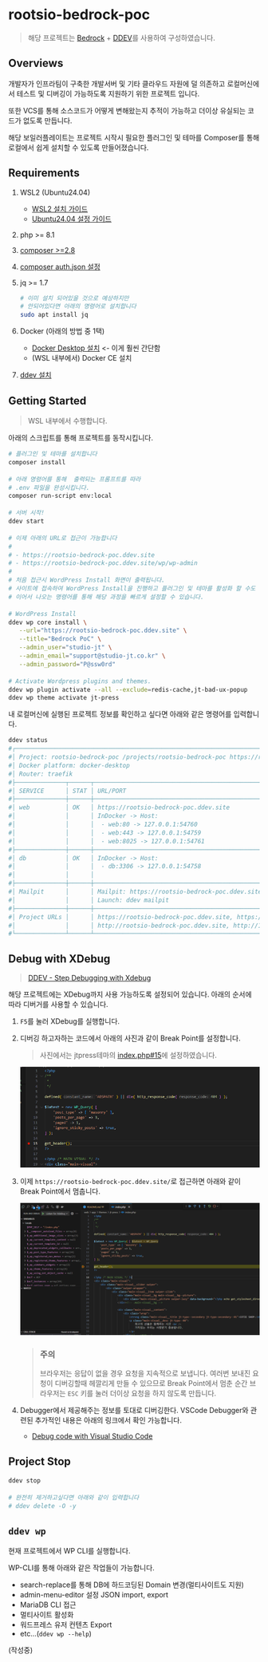 # rootsio-bedrock-poc

> 해당 프로젝트는 [Bedrock](https://roots.io/bedrock/) + [DDEV](https://ddev.com/)를 사용하여 구성하였습니다.

## Overviews

개발자가 인프라팀이 구축한 개발서버 및 기타 클라우드 자원에 덜 의존하고 로컬머신에서 테스트 및 디버깅이 가능하도록 지원하기 위한 프로젝트 입니다.

또한 VCS를 통해 소스코드가 어떻게 변해왔는지 추적이 가능하고 더이상 유실되는 코드가 없도록 만듭니다.

해당 보일러플레이트는 프로젝트 시작시 필요한 플러그인 및 테마를 Composer를 통해 로컬에서 쉽게 설치할 수 있도록 만들어졌습니다.

## Requirements

1. WSL2 (Ubuntu24.04)
   - [WSL2 설치 가이드](/docs/install-wsl.md)
   - [Ubuntu24.04 설정 가이드](/docs/wsl-ubuntu-setup.md)
2. php >= 8.1
3. [composer >=2.8](https://www.digitalocean.com/community/tutorials/how-to-install-composer-on-ubuntu-22-04-quickstart)
4. [composer auth.json 설정](/docs/composer-auth-json.md)
5. jq >= 1.7

   ```bash
   # 이미 설치 되어있을 것으로 예상하지만
   # 안되어있다면 아래의 명령어로 설치합니다
   sudo apt install jq
   ```

6. Docker (아래의 방법 중 1택)
   - [Docker Desktop 설치](/docs/install-docker-desktop.md)   <- 이게 훨씬 간단함
   - (WSL 내부에서) Docker CE 설치
7. [ddev 설치](/docs/install-ddev.md)

## Getting Started

> WSL 내부에서 수행합니다.

아래의 스크립트를 통해 프로젝트를 동작시킵니다.

```bash
# 플러그인 및 테마를 설치합니다
composer install

# 아래 명령어를 통해  출력되는 프롬프트를 따라
# .env 파일을 완성시킵니다.
composer run-script env:local

# 서버 시작!
ddev start

# 이제 아래의 URL로 접근이 가능합니다
#
# - https://rootsio-bedrock-poc.ddev.site
# - https://rootsio-bedrock-poc.ddev.site/wp/wp-admin
#
# 처음 접근시 WordPress Install 화면이 출력됩니다.
# 사이트에 접속하여 WordPress Install을 진행하고 플러그인 및 테마를 활성화 할 수도 있지만
# 이어서 나오는 명령어를 통해 해당 과정을 빠르게 설정할 수 있습니다.

# WordPress Install
ddev wp core install \
   --url="https://rootsio-bedrock-poc.ddev.site" \
   --title="Bedrock PoC" \
   --admin_user="studio-jt" \
   --admin_email="support@studio-jt.co.kr" \
   --admin_password="P@ssw0rd"

# Activate Wordpress plugins and themes.
ddev wp plugin activate --all --exclude=redis-cache,jt-bad-ux-popup
ddev wp theme activate jt-press
```

내 로컬머신에 실행된 프로젝트 정보를 확인하고 싶다면 아래와 같은 명령어를 입력합니다.

```bash
ddev status
#┌───────────────────────────────────────────────────────────────────────────────────────────────────────────────────────────────┐
#│ Project: rootsio-bedrock-poc /projects/rootsio-bedrock-poc https://rootsio-bedrock-poc.ddev.site                              │
#│ Docker platform: docker-desktop                                                                                               │
#│ Router: traefik                                                                                                               │
#├──────────────┬──────┬────────────────────────────────────────────────────────────────────────────────────┬────────────────────┤
#│ SERVICE      │ STAT │ URL/PORT                                                                           │ INFO               │
#├──────────────┼──────┼────────────────────────────────────────────────────────────────────────────────────┼────────────────────┤
#│ web          │ OK   │ https://rootsio-bedrock-poc.ddev.site                                              │ wordpress PHP 8.3  │
#│              │      │ InDocker -> Host:                                                                  │ Server: nginx-fpm  │
#│              │      │  - web:80 -> 127.0.0.1:54760                                                       │ Docroot: 'web'     │
#│              │      │  - web:443 -> 127.0.0.1:54759                                                      │ Perf mode: none    │
#│              │      │  - web:8025 -> 127.0.0.1:54761                                                     │ Node.js: 22        │
#├──────────────┼──────┼────────────────────────────────────────────────────────────────────────────────────┼────────────────────┤
#│ db           │ OK   │ InDocker -> Host:                                                                  │ mariadb:11.4       │
#│              │      │  - db:3306 -> 127.0.0.1:54758                                                      │ User/Pass: 'db/db' │
#│              │      │                                                                                    │ or 'root/root'     │
#├──────────────┼──────┼────────────────────────────────────────────────────────────────────────────────────┼────────────────────┤
#│ Mailpit      │      │ Mailpit: https://rootsio-bedrock-poc.ddev.site:8026                                │                    │
#│              │      │ Launch: ddev mailpit                                                               │                    │
#├──────────────┼──────┼────────────────────────────────────────────────────────────────────────────────────┼────────────────────┤
#│ Project URLs │      │ https://rootsio-bedrock-poc.ddev.site, https://127.0.0.1:54759,                    │                    │
#│              │      │ http://rootsio-bedrock-poc.ddev.site, http://127.0.0.1:54760                       │                    │
#└──────────────┴──────┴────────────────────────────────────────────────────────────────────────────────────┴────────────────────┘
```

## Debug with XDebug

> [DDEV - Step Debugging with Xdebug](https://ddev.readthedocs.io/en/stable/users/debugging-profiling/step-debugging/)

해당 프로젝트에는 XDebug까지 사용 가능하도록 설정되어 있습니다. 아래의 순서에 따라 디버거를 사용할 수 있습니다.

1. `F5`를 눌러 XDebug를 실행합니다.
2. 디버깅 하고자하는 코드에서 아래의 사진과 같이 Break Point를 설정합니다.

   > 사진에서는 jtpress테마의 [index.php#15](/web/app/themes/jt-press/index.php#15)에 설정하였습니다.

   ![alt text](/docs/pics/vscode-debug-1.png)

3. 이제 `https://rootsio-bedrock-poc.ddev.site/`로 접근하면 아래와 같이 Break Point에서 멈춥니다.

   ![alt text](/docs/pics/vscode-debug-2.png)

   > ### 주의
   >
   > 브라우저는 응답이 없을 경우 요청을 지속적으로 보냅니다.
   > 여러번 보내진 요청이 디버깅할때 헤깔리게 만들 수 있으므로 Break Point에서 멈춘 순간 브라우저는 `ESC` 키를 눌러 더이상 요청을 하지 않도록 만듭니다.

4. Debugger에서 제공해주는 정보를 토대로 디버깅한다. VSCode Debugger와 관련된 추가적인 내용은 아래의 링크에서 확인 가능합니다.

   - [Debug code with Visual Studio Code](https://code.visualstudio.com/docs/editor/debugging)

## Project Stop

```Bash
ddev stop

# 완전히 제거하고싶다면 아래와 같이 입력합니다
# ddev delete -O -y 
```

## `ddev wp`

현재 프로젝트에서 WP CLI를 실행합니다.

WP-CLI를 통해 아래와 같은 작업들이 가능합니다.

- search-replace를 통해 DB에 하드코딩된 Domain 변경(멀티사이트도 지원)
- admin-menu-editor 설정 JSON import, export
- MariaDB CLI 접근
- 멀티사이트 활성화
- 워드프레스 유저 컨텐츠 Export
- etc...(`ddev wp --help`)

(작성중)
